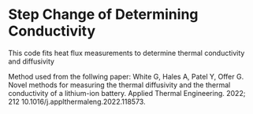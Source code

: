 ﻿# Step Change of Determining Conductivity
 This code fits heat flux measurements to determine thermal conductivity and diffusivity

 Method used from the follwing paper:
White G, Hales A, Patel Y, Offer G. Novel methods for measuring the thermal diffusivity and the thermal conductivity of a lithium-ion battery. Applied Thermal Engineering. 2022; 212 10.1016/j.applthermaleng.2022.118573.  
